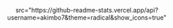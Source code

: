 <p align="center">
    src="https://github-readme-stats.vercel.app/api?username=akimbo7&theme=radical&show_icons=true"
</p>

